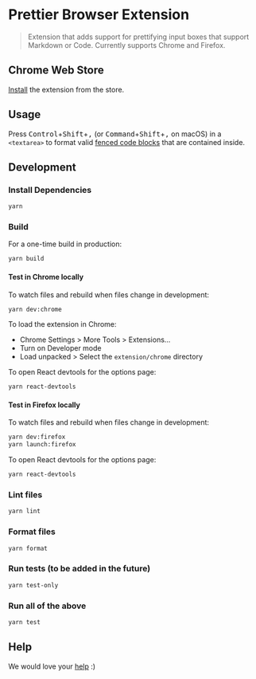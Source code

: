 # Prettier Browser Extension

> Extension that adds support for prettifying input boxes that support Markdown or Code. Currently supports Chrome and Firefox.

## Chrome Web Store

[Install](https://chrome.google.com/webstore/detail/prettier/fbcfnmplppajblbmdehballiekfgdkhp) the extension from the store.

## Usage

<!-- markdownlint-disable-next-line no-inline-html -->
Press <kbd>Control</kbd>+<kbd>Shift</kbd>+<kbd>,</kbd> (or <kbd>Command</kbd>+<kbd>Shift</kbd>+<kbd>,</kbd> on macOS) in a `<textarea>` to format valid [fenced code blocks](https://www.markdownguide.org/extended-syntax/#fenced-code-blocks) that are contained inside.

## Development

### Install Dependencies

```sh
yarn
```

### Build

For a one-time build in production:

```sh
yarn build
```

#### Test in Chrome locally

To watch files and rebuild when files change in development:

```sh
yarn dev:chrome
```

To load the extension in Chrome:

- Chrome Settings > More Tools > Extensions...
- Turn on Developer mode
- Load unpacked > Select the `extension/chrome` directory

To open React devtools for the options page:

```sh
yarn react-devtools
```

#### Test in Firefox locally

To watch files and rebuild when files change in development:

```sh
yarn dev:firefox
yarn launch:firefox
```

To open React devtools for the options page:

```sh
yarn react-devtools
```

### Lint files

```sh
yarn lint
```

### Format files

```sh
yarn format
```

### Run tests (to be added in the future)

```sh
yarn test-only
```

### Run all of the above

```sh
yarn test
```

## Help

We would love your [help](https://github.com/prettier/prettier-browser-extension/issues) :)
